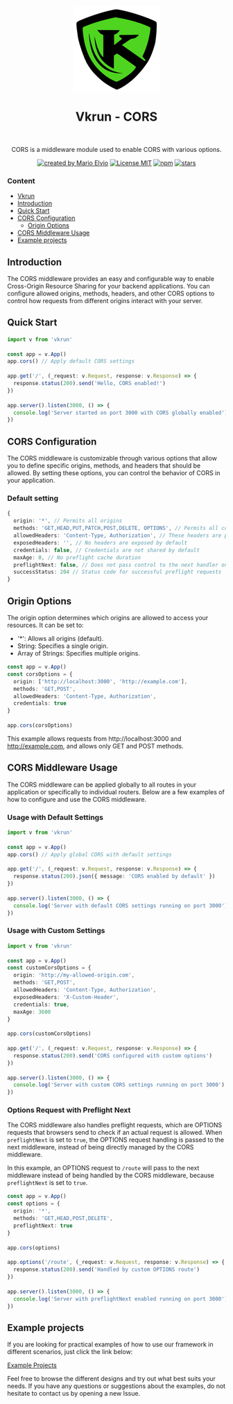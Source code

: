 <div align="center">
  <img src="../../../logo.svg" width="200px" align="center" alt="Vkrun logo" />
  <h1 align="center">Vkrun - CORS</h1>
  <br/>
  <p align="center">
    CORS is a middleware module used to enable CORS with various options.
  </p>
</div>

<p align="center">
  <a href="https://github.com/jukerah" rel="nofollow"><img src="https://img.shields.io/badge/created%20by-Mario%20Elvio-blue.svg" alt="created by Mario Elvio"></a>
  <a href="https://opensource.org/licenses/MIT" rel="nofollow"><img src="https://img.shields.io/badge/License%20-MIT-blue.svg" alt="License MIT"></a>
  <a href="https://www.npmjs.com/package/vkrun" rel="nofollow"><img src="https://img.shields.io/npm/dw/vkrun.svg?color=blue" alt="npm"></a>
  <a href="https://www.npmjs.com/package/vkrun" rel="nofollow"><img src="https://img.shields.io/github/stars/jukerah/vkrun" alt="stars"></a>
</p>

### Content
- [Vkrun](https://github.com/vkrunjs/vkrun)
- [Introduction](#introduction)
- [Quick Start](#quick-start)
- [CORS Configuration](#cors-configuration)
  - [Origin Options](#origin-options)
- [CORS Middleware Usage](#cors-middleware-usage)
- [Example projects](#example-projects)

<h2 id="introduction">Introduction</h2>

The CORS middleware provides an easy and configurable way to enable Cross-Origin Resource Sharing for your backend applications. You can configure allowed origins, methods, headers, and other CORS options to control how requests from different origins interact with your server.

<h2 id="quick-start">Quick Start</h2>

```ts
import v from 'vkrun'

const app = v.App()
app.cors() // Apply default CORS settings

app.get('/', (_request: v.Request, response: v.Response) => {
  response.status(200).send('Hello, CORS enabled!')
})

app.server().listen(3000, () => {
  console.log('Server started on port 3000 with CORS globally enabled')
})
```

<h2 id="cors-configuration">CORS Configuration</h2>

The CORS middleware is customizable through various options that allow you to define specific origins, methods, and headers that should be allowed. By setting these options, you can control the behavior of CORS in your application.

<h3>Default setting</h3>

```ts
{
  origin: '*', // Permits all origins
  methods: 'GET,HEAD,PUT,PATCH,POST,DELETE, OPTIONS', // Permits all common methods
  allowedHeaders: 'Content-Type, Authorization', // These headers are permitted by default
  exposedHeaders: '', // No headers are exposed by default
  credentials: false, // Credentials are not shared by default
  maxAge: 0, // No preflight cache duration
  preflightNext: false, // Does not pass control to the next handler on OPTIONS requests
  successStatus: 204 // Status code for successful preflight requests
}
```

<h2 id="origin-options">Origin Options</h2>

The origin option determines which origins are allowed to access your resources. It can be set to:

- '*': Allows all origins (default).
- String: Specifies a single origin.
- Array of Strings: Specifies multiple origins.

```ts
const app = v.App()
const corsOptions = {
  origin: ['http://localhost:3000', 'http://example.com'],
  methods: 'GET,POST',
  allowedHeaders: 'Content-Type, Authorization',
  credentials: true
}

app.cors(corsOptions)
```

This example allows requests from http://localhost:3000 and http://example.com, and allows only GET and POST methods.

<h2 id="cors-middleware-usage">CORS Middleware Usage</h2>
The CORS middleware can be applied globally to all routes in your application or specifically to individual routers. Below are a few examples of how to configure and use the CORS middleware.

<h3>Usage with Default Settings</h3>

```ts
import v from 'vkrun'

const app = v.App()
app.cors() // Apply global CORS with default settings

app.get('/', (_request: v.Request, response: v.Response) => {
  response.status(200).json({ message: 'CORS enabled by default' })
})

app.server().listen(3000, () => {
  console.log('Server with default CORS settings running on port 3000')
})
```

<h3>Usage with Custom Settings</h3>

```ts
import v from 'vkrun'

const app = v.App()
const customCorsOptions = {
  origin: 'http://my-allowed-origin.com',
  methods: 'GET,POST',
  allowedHeaders: 'Content-Type, Authorization',
  exposedHeaders: 'X-Custom-Header',
  credentials: true,
  maxAge: 3600
}

app.cors(customCorsOptions)

app.get('/', (_request: v.Request, response: v.Response) => {
  response.status(200).send('CORS configured with custom options')
})

app.server().listen(3000, () => {
  console.log('Server with custom CORS settings running on port 3000')
})
```

<h3>Options Request with Preflight Next</h3>

The CORS middleware also handles preflight requests, which are OPTIONS requests that browsers send to check if an actual request is allowed. When `preflightNext` is set to `true`, the OPTIONS request handling is passed to the next middleware, instead of being directly managed by the CORS middleware.

In this example, an OPTIONS request to `/route` will pass to the next middleware instead of being handled by the CORS middleware, because `preflightNext` is set to `true`.

```ts
const app = v.App()
const options = {
  origin: '*',
  methods: 'GET,HEAD,POST,DELETE',
  preflightNext: true
}

app.cors(options)

app.options('/route', (_request: v.Request, response: v.Response) => {
  response.status(200).send('Handled by custom OPTIONS route')
})

app.server().listen(3000, () => {
  console.log('Server with preflightNext enabled running on port 3000')
})
```

<h2 id="example-projects">Example projects</h2>

If you are looking for practical examples of how to use our framework in different scenarios, just click the link below:

[Example Projects](https://github.com/vkrunjs/vkrun/tree/main/examples/cors)

Feel free to browse the different designs and try out what best suits your needs. If you have any questions or suggestions about the examples, do not hesitate to contact us by opening a new Issue.